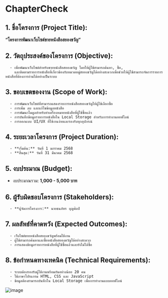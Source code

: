 # ChapterCheck

## 1. ชื่อโครงการ (Project Title):
**“โครงการพัฒนาเว็บไซต์ขายหนังสือสยองขวัญ”**

## 2. วัตถุประสงค์ของโครงการ (Objective):
      - เพื่อพัฒนาเว็บไซต์สำหรับขายหนังสือสยองขวัญ โดยให้ผู้ใช้สามารถค้นหา, ซื้อ,
        และติดตามรายการหนังสือที่เกี่ยวข้องกับหมวดหมู่สยองขวัญได้อย่างสะดวกเพื่อช่วยให้ผู้ใช้สามารถจัดการรายการหนังสือที่ต้องการอ่านได้อย่างเป็นระบบ

## 3. ขอบเขตของงาน (Scope of Work):
      - การพัฒนาเว็บไซต์ที่สามารถแสดงรายการหนังสือสยองขวัญให้ผู้ใช้เลือกซื้อ
      - การเพิ่ม ลบ และแก้ไขข้อมูลหนังสือ
      - การพัฒนาโมดูลสำหรับทำเครื่องหมายหนังสือที่ผู้ใช้ซื้อแล้ว
      - การบันทึกข้อมูลรายการหนังสือใน Local Storage สำหรับการทำงานออฟไลน์
      - การออกแบบ UI/UX ที่ใช้งานง่ายและรองรับทุกอุปกรณ์

## 4. ระยะเวลาโครงการ (Project Duration):
      - **เริ่มต้น:** วันที่ 1 มกราคม 2568  
      - **สิ้นสุด:** วันที่ 31 มีนาคม 2568

## 5. งบประมาณ (Budget):
- งบประมาณรวม: **1,000 - 5,000 บาท**

## 6. ผู้รับผิดชอบโครงการ (Stakeholders):
      - **ผู้จัดการโครงการ:** นายธนภัทร บุญศิลป์

## 7. ผลลัพธ์ที่คาดหวัง (Expected Outcomes):
      - เว็บไซต์ขายหนังสือสยองขวัญพร้อมใช้งาน
      - ผู้ใช้สามารถค้นหาและซื้อหนังสือสยองขวัญได้อย่างสะดวก
      - การแสดงข้อมูลรายการหนังสือที่ผู้ใช้ซื้อแล้วและยังไม่ได้ซื้อ


## 8. ข้อกำหนดทางเทคนิค (Technical Requirements):
      - ระบบต้องรองรับผู้ใช้งานพร้อมกันอย่างน้อย 20 คน
      - ใช้ภาษาโปรแกรม HTML, CSS และ JavaScript
      - ข้อมูลต้องสามารถบันทึกใน Local Storage เพื่อการทำงานแบบออฟไลน์



![image](https://github.com/user-attachments/assets/b69a49ea-5134-453c-ba2b-fb02be2b9c0f)
